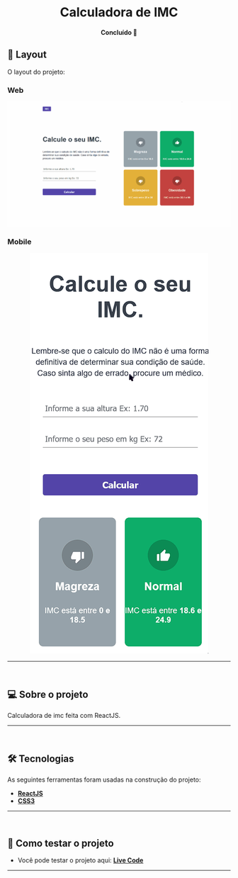 <h1 align="center">
    Calculadora de IMC
</h1>

<h4 align="center"> 
	Concluído 🚀
</h4>


## 🎨 Layout

O layout do projeto:

### Web

<p align="center" style="display: flex; align-items: flex-start; justify-content: center;">
  <img src="./github/calculatordesktop.gif">
</p>

### Mobile

<p align="center">
  <img src="./github/calculatormobile.gif">
</p>

---
<br>

## 💻 Sobre o projeto

Calculadora de imc feita com ReactJS.

---
<br>

## 🛠 Tecnologias

As seguintes ferramentas foram usadas na construção do projeto:

-   **[ReactJS](https://github.com/topics/react)**
-   **[CSS3](https://github.com/topics/css)**

---
<br>

## 🚀 Como testar o projeto

-   Você pode testar o projeto aqui: **[Live Code](https://imccalculator.vercel.app/)**
---
